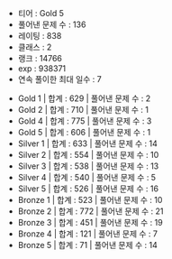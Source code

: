 * 티어 : Gold 5
* 풀어낸 문제 수 : 136
* 레이팅 : 838
* 클래스 : 2
* 랭크 : 14766
* exp : 938371
* 연속 풀이한 최대 일수 : 7

- Gold 1 | 합계 : 629 | 풀어낸 문제 수 : 2
- Gold 2 | 합계 : 710 | 풀어낸 문제 수 : 1
- Gold 4 | 합계 : 775 | 풀어낸 문제 수 : 3
- Gold 5 | 합계 : 606 | 풀어낸 문제 수 : 1
- Silver 1 | 합계 : 633 | 풀어낸 문제 수 : 14
- Silver 2 | 합계 : 554 | 풀어낸 문제 수 : 10
- Silver 3 | 합계 : 538 | 풀어낸 문제 수 : 13
- Silver 4 | 합계 : 540 | 풀어낸 문제 수 : 5
- Silver 5 | 합계 : 526 | 풀어낸 문제 수 : 16
- Bronze 1 | 합계 : 523 | 풀어낸 문제 수 : 10
- Bronze 2 | 합계 : 772 | 풀어낸 문제 수 : 21
- Bronze 3 | 합계 : 451 | 풀어낸 문제 수 : 19
- Bronze 4 | 합계 : 121 | 풀어낸 문제 수 : 7
- Bronze 5 | 합계 : 71 | 풀어낸 문제 수 : 14
